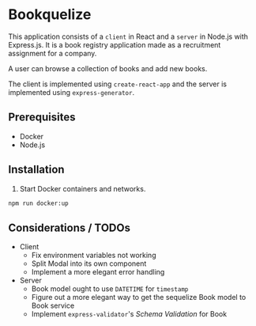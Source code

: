 # Bookquelize

This application consists of a `client` in React and a `server` in Node.js with Express.js. It is a book registry application made as a recruitment assignment for a company.

A user can browse a collection of books and add new books.

The client is implemented using `create-react-app` and the server is implemented using `express-generator`.

## Prerequisites

- Docker
- Node.js

## Installation

1. Start Docker containers and networks.

```BASH
npm run docker:up
```

## Considerations / TODOs

- Client
  - Fix environment variables not working
  - Split Modal into its own component
  - Implement a more elegant error handling
- Server
  - Book model ought to use `DATETIME` for `timestamp`
  - Figure out a more elegant way to get the sequelize Book model to Book service
  - Implement `express-validator`'s *Schema Validation* for Book
